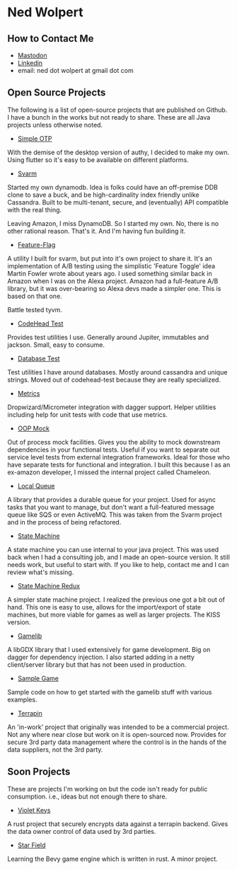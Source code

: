 # Ned Wolpert

## How to Contact Me
- <a rel="me" href="https://hachyderm.io/@CodeHead">Mastodon</a>
- <a href="https://www.linkedin.com/in/wolpert">Linkedin</a>
- email: ned dot wolpert at gmail dot com

## Open Source Projects

The following is a list of open-source projects that are published on Github. I
have a bunch in the works but not ready to share. These are all Java projects unless
otherwise noted.

* [Simple OTP](https://github.com/Simple-OTP/simple-otp)

With the demise of the desktop version of authy, I decided to make my own.
Using flutter so it's easy to be available on different platforms. 

* [Svarm](https://github.com/wolpert/svarm)

Started my own dynamodb. Idea is folks could have an off-premise DDB clone to
save a buck, and be high-cardinality index friendly unlike Cassandra.
Built to be multi-tenant, secure, and (eventually) API compatible with the real thing.

Leaving Amazon, I miss DynamoDB. So I started my own. No, there is no other 
rational reason. That's it. And I'm having fun building it.

* [Feature-Flag](https://github.com/wolpert/feature-flag)

A utility I built for svarm, but put into it's own project to share
it.  It's an implementation of A/B testing using the simplistic
'Feature Toggle' idea Martin Fowler wrote about years ago. I used
something similar back in Amazon when I was on the Alexa
project. Amazon had a full-feature A/B library, but it was
over-bearing so Alexa devs made a simpler one. This is based on that
one.

Battle tested tyvm.

* [CodeHead Test](https://github.com/wolpert/codehead-test)

Provides test utilities I use. Generally around Jupiter, immutables and
jackson. Small, easy to consume.

* [Database Test](https://github.com/wolpert/database-test)

Test utilities I have around databases. Mostly around cassandra and unique
strings. Moved out of codehead-test because they are really specialized.

* [Metrics](https://github.com/wolpert/metrics)

Dropwizard/Micrometer integration with dagger support. Helper utilities
including help for unit tests with code that use metrics.

* [OOP Mock](https://github.com/wolpert/oop-mock)

Out of process mock facilities. Gives you the ability to mock downstream dependencies
in your functional tests. Useful if you want to separate out service level
tests from external integration frameworks. Ideal for those who have separate
tests for functional and integration. I built this because I as an ex-amazon
developer, I missed the internal project called Chameleon.

* [Local Queue](https://github.com/wolpert/local-queue)

A library that provides a durable queue for your project. Used for async
tasks that you want to manage, but don't want a full-featured message
queue like SQS or even ActiveMQ. This was taken from the Svarm project
and in the process of being refactored.


* [State Machine](https://github.com/wolpert/statemachine)

A state machine you can use internal to your java project. This was used
back when I had a consulting job, and I made an open-source version. It still
needs work, but useful to start with. If you like to help, contact me and I
can review what's missing.

* [State Machine Redux](https://github.com/wolpert/state-machine-redux)

A simpler state machine project. I realized the previous one got a bit out
of hand. This one is easy to use, allows for the import/export of state
machines, but more viable for games as well as larger projects. The KISS
version.

* [Gamelib](https://github.com/wolpert/gamelib)

A libGDX library that I used extensively for game development. Big on dagger
for dependency injection. I also started adding in a netty client/server 
library but that has not been used in production.

* [Sample Game](https://github.com/wolpert/sample-game)

Sample code on how to get started with the gamelib stuff with various examples.

* [Terrapin](https://github.com/wolpert/terrapin)

An 'in-work' project that originally was intended to be a commercial project.
Not any where near close but work on it is open-sourced now. Provides for secure
3rd party data management where the control is in the hands of the data suppliers, 
not the 3rd party.

## Soon Projects

These are projects I'm working on but the code isn't ready for public
consumption. i.e., ideas but not enough there to share.

* [Violet Keys](https://github.com/VioletKeys/)

A rust project that securely encrypts data against a terrapin backend. Gives the
data owner control of data used by 3rd parties.

* [Star Field](https://github.com/wolpert/star_field/)

Learning the Bevy game engine which is written in rust. A minor project.
